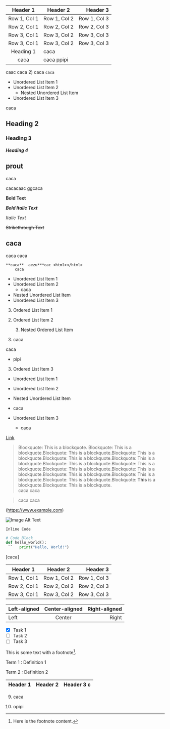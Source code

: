  |||
 |-|-|

Header 1 | Header 2 | Header 3 |
   :-:|----------|-:                       
 Row 1, Col 1 | Row 1, Col 2 | Row 1, Col 3 |
| Row 2, Col 1 | Row 2, Col 2 | Row 2, Col 3 |
| Row 3, Col 1 | Row 3, Col 2 | Row 3, Col 3 
 Row 3, Col 1 | Row 3, Col 2 | Row 3, Col 3 
 Heading 1 | caca
 caca | caca ppipi ||||||||prout | chiasse | ouiiiiiiiiiiiiiiiiii
 caac
 caca
2) caca
 `caca`

- Unordered List Item 1
- Unordered List Item 2
    - Nested Unordered List Item
- Unordered List Item 3


caca
## Heading 2
### Heading 3
##### Heading 4
##              prout
caca

cacacaac
                ggcaca

**Bold Text**

***Bold Italic Text***

*Italic Text*

~~Strikethrough Text~~

caca
---

caca
  caca 

    **caca**  aezu***cac <html></html>
        caca

- Unordered List Item 1
- Unordered List Item 2
  - caca
- Nested Unordered List Item
- Unordered List Item 3

3. Ordered List Item 1

2) Ordered List Item 2

    3) Nested Ordered List Item  

  5) caca

caca


  - pipi

  3. Ordered List Item 3

  - Unordered List Item 1

  - Unordered List Item 2

  - Nested Unordered List Item
  - caca

  

- Unordered List Item 3

  - caca

[Link](https://www.example.com)

> Blockquote: This is a blockquote. Blockquote: This is a blockquote.Blockquote: This is a blockquote.Blockquote: This is a blockquote.Blockquote: This is a blockquote.Blockquote: This is a blockquote.Blockquote: This is a blockquote.Blockquote: This is a blockquote.Blockquote: This is a blockquote.Blockquote: This is a blockquote.Blockquote: This is a blockquote.Blockquote: This is a blockquote.Blockquote: This is a blockquote.Blockquote: **This** is a blockquote.Blockquote: This is a blockquote.  
> caca
> caca

>caca
caca

(https://www.example.com)

![Image Alt Text](https://placekitten.com/200/304)

`Inline Code`

```python
# Code Block
def hello_world():
 ``   print("Hello, World!")
```

  [caca] 


| Header 1 | Header 2 | Header 3 |
:-:|----------|-:
 Row 1, Col 1 | Row 1, Col 2 | Row 1, Col 3 |
| Row 2, Col 1 | Row 2, Col 2 | Row 2, Col 3 |
| Row 3, Col 1 | Row 3, Col 2 | Row 3, Col 3 |

| Left-aligned | Center-aligned | Right-aligned |
|:------------|:--------------:|-------------:|
| Left          | Center         | Right         |

- [x] Task 1
- [ ] Task 2
- [ ] Task 3

This is some text with a footnote[^1].


[^1]: Here is the footnote content.

Term 1
:   Definition 1

Term 2
:   Definition 2

| Header 1 | Header 2 | Header 3                   c
|:-:|----------|----------|

9) caca
10. opipi